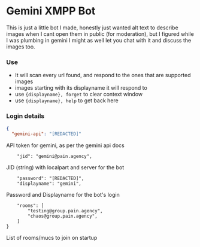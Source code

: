 # Gemini XMPP Bot

This is just a little bot I made, honestly just wanted alt text to describe images when I cant open them in public
(for moderation), but I figured while I was plumbing in gemini I might as well let you chat with it and discuss the
images too.

### Use

- It will scan every url found, and respond to the ones that are supported images
- images starting with its displayname it will respond to
- use `{displayname}, forget` to clear context window
- use `{displayname}, help` to get back here

### Login details

```json
{
  "gemini-api": "[REDACTED]"
```

API token for gemini, as per the gemini api docs

```
    "jid": "gemini@pain.agency",
```

JID (string) with localpart and server for the bot

```
    "password": "[REDACTED]",
    "displayname": "gemini",
```

Password and Displayname for the bot's login

```
    "rooms": [
        "testing@group.pain.agency",
        "chaos@group.pain.agency",
    ]
}
```

List of rooms/mucs to join on startup